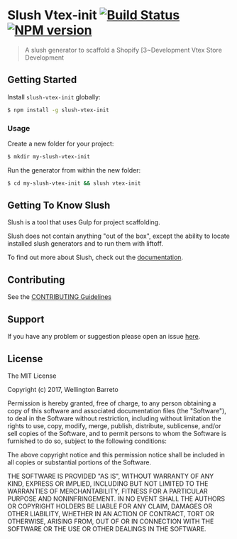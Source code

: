 # Slush Vtex-init [![Build Status](https://secure.travis-ci.org/zeindelf/slush-vtex-init.png?branch=master)](https://travis-ci.org/zeindelf/slush-vtex-init) [![NPM version](https://badge-me.herokuapp.com/api/npm/slush-vtex-init.png)](http://badges.enytc.com/for/npm/slush-vtex-init)

> A slush generator to scaffold a Shopify [3~Development Vtex Store Development


## Getting Started

Install `slush-vtex-init` globally:

```bash
$ npm install -g slush-vtex-init
```

### Usage

Create a new folder for your project:

```bash
$ mkdir my-slush-vtex-init
```

Run the generator from within the new folder:

```bash
$ cd my-slush-vtex-init && slush vtex-init
```

## Getting To Know Slush

Slush is a tool that uses Gulp for project scaffolding.

Slush does not contain anything "out of the box", except the ability to locate installed slush generators and to run them with liftoff.

To find out more about Slush, check out the [documentation](https://github.com/slushjs/slush).

## Contributing

See the [CONTRIBUTING Guidelines](https://github.com/zeindelf/slush-vtex-init/blob/master/CONTRIBUTING.md)

## Support
If you have any problem or suggestion please open an issue [here](https://github.com/zeindelf/slush-vtex-init/issues).

## License 

The MIT License

Copyright (c) 2017, Wellington Barreto

Permission is hereby granted, free of charge, to any person
obtaining a copy of this software and associated documentation
files (the "Software"), to deal in the Software without
restriction, including without limitation the rights to use,
copy, modify, merge, publish, distribute, sublicense, and/or sell
copies of the Software, and to permit persons to whom the
Software is furnished to do so, subject to the following
conditions:

The above copyright notice and this permission notice shall be
included in all copies or substantial portions of the Software.

THE SOFTWARE IS PROVIDED "AS IS", WITHOUT WARRANTY OF ANY KIND,
EXPRESS OR IMPLIED, INCLUDING BUT NOT LIMITED TO THE WARRANTIES
OF MERCHANTABILITY, FITNESS FOR A PARTICULAR PURPOSE AND
NONINFRINGEMENT. IN NO EVENT SHALL THE AUTHORS OR COPYRIGHT
HOLDERS BE LIABLE FOR ANY CLAIM, DAMAGES OR OTHER LIABILITY,
WHETHER IN AN ACTION OF CONTRACT, TORT OR OTHERWISE, ARISING
FROM, OUT OF OR IN CONNECTION WITH THE SOFTWARE OR THE USE OR
OTHER DEALINGS IN THE SOFTWARE.

